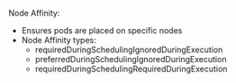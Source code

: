 Node Affinity:

- Ensures pods are placed on specific nodes
- Node Affinity types:
    - requiredDuringSchedulingIgnoredDuringExecution
    - preferredDuringSchedulingIgnoredDuringExecution
    - requiredDuringSchedulingRequiredDuringExecution